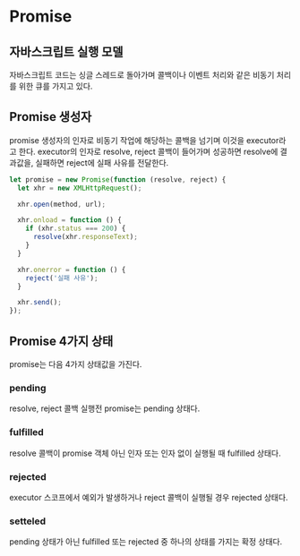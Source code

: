 # Promise

## 자바스크립트 실행 모델

자바스크립트 코드는 싱글 스레드로 돌아가며 콜백이나 이벤트 처리와 같은 비동기 처리를 위한 큐를 가지고 있다.

## Promise 생성자

promise 생성자의 인자로 비동기 작업에 해당하는 콜백을 넘기며 이것을 executor라고 한다. executor의 인자로 resolve, reject 콜백이 들어가며 성공하면 resolve에 결과값을, 실패하면 reject에 실패 사유를 전달한다.

``` javascript
let promise = new Promise(function (resolve, reject) {
  let xhr = new XMLHttpRequest();

  xhr.open(method, url);

  xhr.onload = function () {
    if (xhr.status === 200) {
      resolve(xhr.responseText);
    }
  }

  xhr.onerror = function () {
    reject('실패 사유');
  }

  xhr.send();
});
```

## Promise 4가지 상태

promise는 다음 4가지 상태값을 가진다.

### pending

resolve, reject 콜백 실행전 promise는 pending 상태다.

### fulfilled

resolve 콜백이 promise 객체 아닌 인자 또는 인자 없이 실행될 때 fulfilled 상태다.

### rejected

executor 스코프에서 예외가 발생하거나 reject 콜백이 실행될 경우 rejected 상태다.

### setteled

pending 상태가 아닌 fulfilled 또는 rejected 중 하나의 상태를 가지는 확정 상태다.